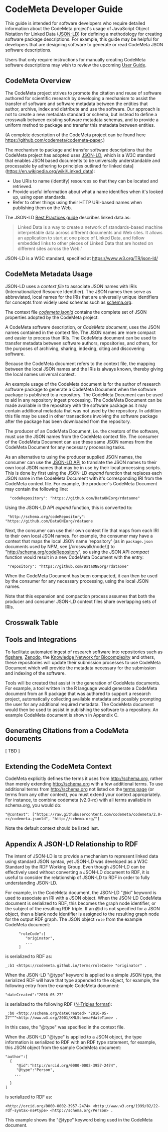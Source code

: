 
# CodeMeta Developer Guide

This guide is intended for software developers who require detailed information about the CodeMeta project's
usage of JavaScript Object Notation for Linked Data ([JSON-LD](http://json-ld.org/)) for defining a
methodology for creating software package descriptions. For example, this guide may be helpful for developers that are
designing software to generate or read CodeMeta JSON software descriptions.

Users that only require instructions for manually creating CodeMeta software descriptions may wish to
review the upcoming [User Guide](/user-guide/). 

## CodeMeta Overview

The CodeMeta project strives to promote the citation and reuse of software authored for scientific research by developing a mechanism to assist the transfer of software and software metadata between the entities that author, archive, index and distribute and use the software. Our approach is not to create a new metadata standard or schema, but instead to define a crosswalk between existing software metadata schemas, and to provide a uniform method to package and transfer this metadata between entities.

(A complete description of the CodeMeta project can be found here https://github.com/codemeta/codemeta-paper.)

The mechanism to package and transfer software descriptions that the CodeMeta project has adopted uses [JSON-LD](http://json-ld.org/),
which is a W3C standard that enables JSON based documents to be universally understandable and processable
by adhering to principles outlined for linked data](https://en.wikipedia.org/wiki/Linked_data):

- Use URIs to name (identify) resources so that they can be located and retrieved.
- Provide useful information about what a name identifies when it's looked up, using open standards.
- Refer to other things using their HTTP URI-based names when publishing them on the Web.

The JSON-LD [Best Practices guide](http://json-ld.org/spec/latest/json-ld-api-best-practices/) describes linked data as:

> Linked Data is a way to create a network of standards-based machine interpretable data
> across different documents and Web sites. It allows an application to start at one piece of Linked
> Data, and follow embedded links to other pieces of Linked Data that are hosted on different
> sites across the Web."

JSON-LD is a W3C standard, specified at https://www.w3.org/TR/json-ld/

## CodeMeta Metadata Usage

JSON-LD uses a *context file* to associate JSON names with IRIs (Internationalized Resource Identifier).  The JSON names then serve as abbreviated, local names for the IRIs that are universally unique identifiers for concepts from widely used schemas such as [schema.org](http://schema.org).

The context file [*codemeta.jsonld*](https://raw.githubusercontent.com/codemeta/codemeta/master/codemeta.jsonld) contains the complete set of JSON properties adopted by the CodeMeta project.

A CodeMeta software description, or *CodeMeta document*, uses the JSON names contained in the context file. The JSON names are more compact and easier to process than IRIs. The CodeMeta document can be used to transfer metadata between software authors, repositories, and others, for the purposes of archiving, sharing, indexing, citing and discovering software.

Because the CodeMeta document refers to the context file, the mapping between the local JSON names and the
IRIs is always known, thereby giving the local names universal context.

An example usage of the CodeMeta document is for the author of research software package to generate a CodeMeta Document when the software package is published to a repository. The  CodeMeta Document can be used to aid in any repository ingest processing. The  CodeMeta Document can be made available in the repository with the software package as it may contain additional metadata that was not used by the repository. In addition this file may be used in other transactions involving the software package after the package has been downloaded from the repository.

The producer of an  CodeMeta Document, i.e. the creators of the software, must use the JSON names from the CodeMeta context file. The consumer of the  CodeMeta Document can use these same JSON names from the  CodeMeta Document for any necessary processing tasks.

As an alternative to using the producer supplied JSON names, the consumer can use the [JSON-LD API](https://www.w3.org/TR/json-ld-api/) to translate the JSON names to their own local JSON names that may be in use by their local processing scripts. This is done by first using the JSON-LD *expand* function that replaces each JSON name in the  CodeMeta Document with it's corresponding IRI from the CodeMeta context file. For example, the producer's  CodeMeta Document may contain the following line:

      "codeRepository": "https://github.com/DataONEorg/rdataone"

Using the JSON-LD API *expand* function, this is converted to:

     "http://schema.org/codeRepository": "https://github.com/DataONEorg/rdataone

Next, the consumer can use their own context file that maps from each IRI to their own local JSON names. For example, the consumer may have a context that maps the local JSON name 'repository' (as in `package.json` documents used by NPM, see [/crosswalk/node/]) to "http://schema.org/codeRepository", so using the JSON API *compact* function would result in a new  CodeMeta Document with the entry:

     "repository": "https://github.com/DataONEorg/rdataone"

When the CodeMeta Document has been compacted, it can then be used by the consumer for any necessary processing, using the local JSON names.

Note that this expansion and compaction process assumes that both the producer and consumer JSON-LD context files share overlapping sets of IRIs.


## Crosswalk Table

## Tools and Integrations


To facilitate automated ingest of research software into repositories such as [figshare](https://figshare.com/), [Zenodo](https://zenodo.org/), the [Knowledge Network for Biocomplexity](https://knb.ecoinformatics.org/) and others, these repositories will update
their submission processes to use CodeMeta Document which will provide the metadata necessary for the submission and indexing of the software.  

Tools will be created that assist in the generation of CodeMeta documents. For example, a tool written in the R language would generate a CodeMeta document from an R package that was authored to support a research project, automatically collecting available metadata and possibly prompting the user for any additional required metadata. The CodeMeta document would then be used to assist in publishing the software to a repository. An example CodeMeta document is shown in Appendix C.

## Generating Citations from a CodeMeta documents

 [ TBD ]


## Extending the CodeMeta Context

CodeMeta explicitly defines the terms it uses from <http://schema.org>, rather than merely extending <http://schema.org> with a few additional terms.  To use additional terms from <http://schema.org> not listed on the [terms page](/terms/) (or terms from any other context), you must extend your context appropriately.  For instance, to combine codemeta (v2.0-rc) with all terms available in schema.org, you would do: 

```
"@context": ["https://raw.githubusercontent.com/codemeta/codemeta/2.0-rc/codemeta.jsonld", "http://schema.org/"]
```

Note the default context should be listed last.  

## Appendix A JSON-LD Relationship to RDF

The intent of JSON-LD is to provide a mechanism to represent linked data using standard JSON syntax, yet JSON-LD was developed as a W3C Standard by the RDF Working Group. Even though JSON-LD can be effectively used without converting a JSON-LD document to RDF, it is useful to consider the relationship of JSON-LD to RDF in order to fully understanding JSON-LD.

For example, in the CodeMeta document, the JSON-LD "@id" keyword is used to associate an IRI with a JSON object. When the JSON-LD CodeMeta document is serialized to RDF, this becomes the graph node identifier, or the subject of the resulting RDF triple. If an @id is not specified for a JSON object, then a blank node identifier is assigned to the resulting graph node for the output RDF graph. The JSON object `role` from the example
CodeMeta document:

```
      "roleCode":[
         "originator",
         ...
      ]
```

is serialized to RDF as:

```
_:b1 <https://codemeta.github.io/terms/roleCode> "originator" .
```

When the JSON-LD "@type" keyword is applied to a simple JSON type, the serialized RDF will have that type appended to the object, for example, the following entry from the example CodeMeta document:

```
"dateCreated":"2016-05-27"
```

is serialized to the following RDF ([N-Triples format](https://www.w3.org/TR/n-triples/)):

```
_:b0 <http://schema.org/dateCreated> "2016-05-27"^^<http://www.w3.org/2001/XMLSchema#dateTime> .
```

In this case, the "@type" was specified in the context file.

When the JSON-LD "@type" is applied to a JSON object, the type information is serialized to RDF with
an RDF type statement, for example, this JSON object from the sample CodeMeta document:

```
"author":[
  {
     "@id":"http://orcid.org/0000-0002-3957-2474",
     "@type":"Person",
    ...

  }
]
```

is serialized to RDF as:

```
<http://orcid.org/0000-0002-3957-2474> <http://www.w3.org/1999/02/22-rdf-syntax-ns#type> <http://schema.org/Person> .

```

This example shows the "@type" keyword being used in the CodeMeta document.

